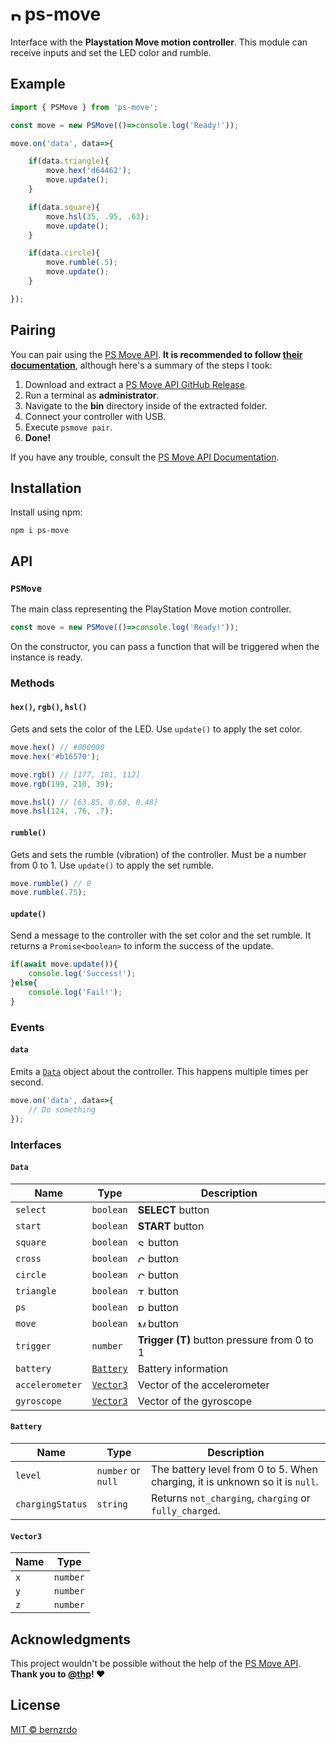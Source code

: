 # <img src="https://i.imgur.com/7kBgBXz.png" height="16" alt="PlayStation Move"> ps-move

Interface with the **Playstation Move motion controller**. This module can receive inputs and set the LED color and rumble.

## Example

```ts
import { PSMove } from 'ps-move';

const move = new PSMove(()=>console.log('Ready!'));

move.on('data', data=>{

    if(data.triangle){
        move.hex('d64462');
        move.update();
    }

    if(data.square){
        move.hsl(35, .95, .63);
        move.update();
    }

    if(data.circle){
        move.rumble(.5);
        move.update();
    }

});
```

## Pairing

You can pair using the [PS Move API](https://thp.io/2010/psmove/). **It is recommended to follow [their documentation](https://psmoveapi.readthedocs.io/)**, although here's a summary of the steps I took:

1. Download and extract a [PS Move API GitHub Release](https://github.com/thp/psmoveapi/releases/latest).
2. Run a terminal as **administrator**.
3. Navigate to the **bin** directory inside of the extracted folder.
4. Connect your controller with USB.
5. Execute `psmove pair`.
6. **Done!**

If you have any trouble, consult the [PS Move API Documentation](https://psmoveapi.readthedocs.io/).

## Installation

Install using npm:

```
npm i ps-move
```

## API

### `PSMove`

The main class representing the PlayStation Move motion controller.

```ts
const move = new PSMove(()=>console.log('Ready!'));
```

On the constructor, you can pass a function that will be triggered when the instance is ready.

### Methods

#### `hex()`, `rgb()`, `hsl()`

Gets and sets the color of the LED. Use `update()` to apply the set color.

```ts
move.hex() // #000000
move.hex('#b16570');

move.rgb() // [177, 101, 112]
move.rgb(199, 210, 39);

move.hsl() // [63.85, 0.68, 0.48]
move.hsl(124, .76, .7);
```

#### `rumble()`

Gets and sets the rumble (vibration) of the controller. Must be a number from 0 to 1. Use `update()` to apply the set rumble.

```ts
move.rumble() // 0
move.rumble(.75);
```

#### `update()`

Send a message to the controller with the set color and the set rumble. It returns a `Promise<boolean>` to inform the success of the update.

```ts
if(await move.update()){
    console.log('Success!');
}else{
    console.log('Fail!');
}
```

### Events

#### `data`

Emits a [`Data`](#data-1) object about the controller. This happens multiple times per second.

```ts
move.on('data', data=>{
    // Do something
});
```

### Interfaces

#### `Data`

| Name            | Type                  | Description                                                                      |
|-----------------|-----------------------|----------------------------------------------------------------------------------|
| `select`        | `boolean`             | **SELECT** button                                                                |
| `start`         | `boolean`             | **START** button                                                                 |
| `square`        | `boolean`             | <img src="https://i.imgur.com/ckIVj5l.png" height="12" alt="Square"> button      |
| `cross`         | `boolean`             | <img src="https://i.imgur.com/aNg4wYr.png" height="12" alt="Cross"> button       |
| `circle`        | `boolean`             | <img src="https://i.imgur.com/4JVQs7b.png" height="12" alt="Circle"> button      |
| `triangle`      | `boolean`             | <img src="https://i.imgur.com/90NqScg.png" height="12" alt="Triangle"> button    |
| `ps`            | `boolean`             | <img src="https://i.imgur.com/vXTv3PZ.png" height="12" alt="PlayStation"> button |
| `move`          | `boolean`             | <img src="https://i.imgur.com/7kBgBXz.png" height="12" alt="Move"> button        |
| `trigger`       | `number`              | **Trigger (T)** button pressure from 0 to 1                                      |
| `battery`       | [`Battery`](#battery) | Battery information                                                              |
| `accelerometer` | [`Vector3`](#vector3) | Vector of the accelerometer                                                      |
| `gyroscope`     | [`Vector3`](#vector3) | Vector of the gyroscope                                                          |

#### `Battery`

| Name             | Type               | Description                                                                  |
|------------------|--------------------|------------------------------------------------------------------------------|
| `level`          | `number` or `null` | The battery level from 0 to 5. When charging, it is unknown so it is `null`. |
| `chargingStatus` | `string`           | Returns `not_charging`, `charging` or `fully_charged`.                       |

#### `Vector3`

| Name | Type     |
|------|----------|
| `x`  | `number` |
| `y`  | `number` |
| `z`  | `number` |

## Acknowledgments

This project wouldn't be possible without the help of the [PS Move API](https://thp.io/2010/psmove/). **Thank you to [@thp](https://github.com/thp)! ❤️**

## License

[MIT © bernzrdo](./LICENSE)